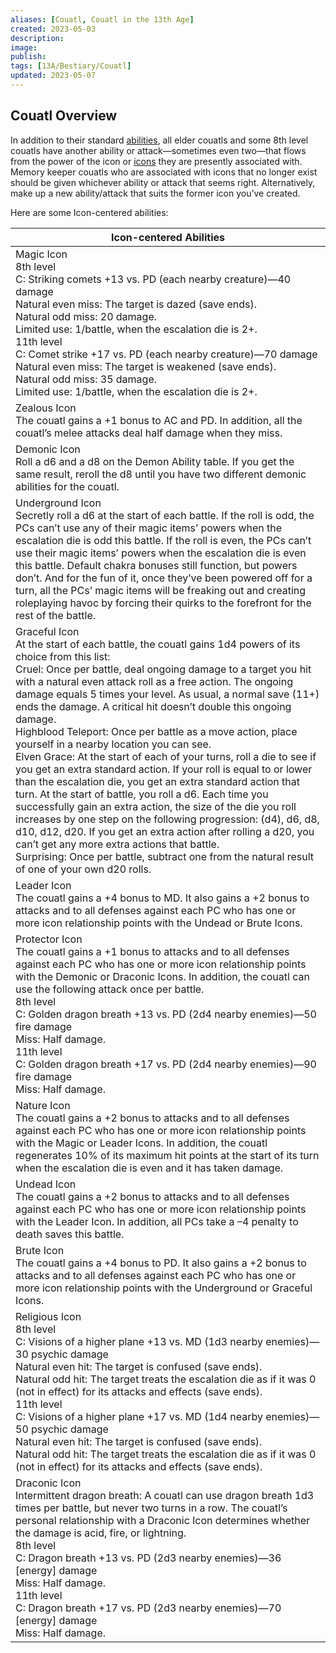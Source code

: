 ```yaml
---
aliases: [Couatl, Couatl in the 13th Age]
created: 2023-05-03
description: 
image: 
publish: 
tags: [13A/Bestiary/Couatl]
updated: 2023-05-07
---
```


## Couatl Overview

In addition to their standard [abilities](../../../../Character-Rules/Abilities.md), all elder couatls and some 8th level couatls have another ability or attack—sometimes even two—that flows from the power of the icon or [icons](../../../../Icons/Icons.md) they are presently associated with. Memory keeper couatls who are associated with icons that no longer exist should be given whichever ability or attack that seems right. Alternatively, make up a new ability/attack that suits the former icon you’ve created.

Here are some Icon-centered abilities:

| Icon-centered Abilities 	|  
|---	|  
| Magic Icon<br>8th level<br>C: Striking comets +13 vs. PD (each nearby creature)—40 damage<br>Natural even miss: The target is dazed (save ends).<br>Natural odd miss: 20 damage.<br>Limited use: 1/battle, when the escalation die is 2+.<br>11th level<br>C: Comet strike +17 vs. PD (each nearby creature)—70 damage<br>Natural even miss: The target is weakened (save ends).<br>Natural odd miss: 35 damage.<br>Limited use: 1/battle, when the escalation die is 2+. 	|  
| Zealous Icon<br>The couatl gains a +1 bonus to AC and PD. In addition, all the couatl’s melee attacks deal half damage when they miss. 	|  
| Demonic Icon<br>Roll a d6 and a d8 on the Demon Ability table. If you get the same result, reroll the d8 until you have two different demonic abilities for the couatl. 	|  
| Underground Icon<br>Secretly roll a d6 at the start of each battle. If the roll is odd, the PCs can’t use any of their magic items’ powers when the escalation die is odd this battle. If the roll is even, the PCs can’t use their magic items’ powers when the escalation die is even this battle. Default chakra bonuses still function, but powers don’t. And for the fun of it, once they’ve been powered off for a turn, all the PCs’ magic items will be freaking out and creating roleplaying havoc by forcing their quirks to the forefront for the rest of the battle. 	|  
| Graceful Icon<br>At the start of each battle, the couatl gains 1d4 powers of its choice from this list:<br>Cruel: Once per battle, deal ongoing damage to a target you hit with a natural even attack roll as a free action. The ongoing damage equals 5 times your level. As usual, a normal save (11+) ends the damage. A critical hit doesn’t double this ongoing damage.<br>Highblood Teleport: Once per battle as a move action, place yourself in a nearby location you can see.<br>Elven Grace: At the start of each of your turns, roll a die to see if you get an extra standard action. If your roll is equal to or lower than the escalation die, you get an extra standard action that turn. At the start of battle, you roll a d6. Each time you successfully gain an extra action, the size of the die you roll increases by one step on the following progression: (d4), d6, d8, d10, d12, d20. If you get an extra action after rolling a d20, you can’t get any more extra actions that battle.<br>Surprising: Once per battle, subtract one from the natural result of one of your own d20 rolls. 	|  
| Leader Icon<br>The couatl gains a +4 bonus to MD. It also gains a +2 bonus to attacks and to all defenses against each PC who has one or more icon relationship points with the Undead or Brute Icons. 	|  
| Protector Icon<br>The couatl gains a +1 bonus to attacks and to all defenses against each PC who has one or more icon relationship points with the Demonic or Draconic Icons. In addition, the couatl can use the following attack once per battle.<br>8th level<br>C: Golden dragon breath +13 vs. PD (2d4 nearby enemies)—50 fire damage<br>Miss: Half damage.<br>11th level<br>C: Golden dragon breath +17 vs. PD (2d4 nearby enemies)—90 fire damage<br>Miss: Half damage. 	|  
| Nature Icon<br>The couatl gains a +2 bonus to attacks and to all defenses against each PC who has one or more icon relationship points with the Magic or Leader Icons. In addition, the couatl regenerates 10% of its maximum hit points at the start of its turn when the escalation die is even and it has taken damage. 	|  
| Undead Icon<br>The couatl gains a +2 bonus to attacks and to all defenses against each PC who has one or more icon relationship points with the Leader Icon. In addition, all PCs take a –4 penalty to death saves this battle. 	|  
| Brute Icon<br>The couatl gains a +4 bonus to PD. It also gains a +2 bonus to attacks and to all defenses against each PC who has one or more icon relationship points with the Underground or Graceful Icons. 	|  
| Religious Icon<br>8th level<br>C: Visions of a higher plane +13 vs. MD (1d3 nearby enemies)—30 psychic damage<br>Natural even hit: The target is confused (save ends).<br>Natural odd hit: The target treats the escalation die as if it was 0 (not in effect) for its attacks and effects (save ends).<br>11th level<br>C: Visions of a higher plane +17 vs. MD (1d4 nearby enemies)—50 psychic damage<br>Natural even hit: The target is confused (save ends).<br>Natural odd hit: The target treats the escalation die as if it was 0 (not in effect) for its attacks and effects (save ends). 	|  
| Draconic Icon<br>Intermittent dragon breath: A couatl can use dragon breath 1d3 times per battle, but never two turns in a row. The couatl’s personal relationship with a Draconic Icon determines whether the damage is acid, fire, or lightning.<br>8th level<br>C: Dragon breath +13 vs. PD (2d3 nearby enemies)—36 [energy] damage<br>Miss: Half damage.<br>11th level<br>C: Dragon breath +17 vs. PD (2d3 nearby enemies)—70 [energy] damage<br>Miss: Half damage. 	|